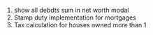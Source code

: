1. show all debdts sum in net worth modal
2. Stamp duty implementation for mortgages
3. Tax calculation for houses owned more than 1